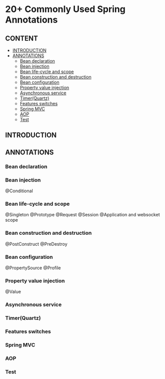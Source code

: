 # 20+ Commonly Used Spring Annotations

## CONTENT

- [INTRODUCTION](#introduction)
- [ANNOTATIONS](#annotations)
  - [Bean declaration](#bean-declaration)
  - [Bean injection](#bean-injection)
  - [Bean life-cycle and scope](#bean-life-cycle-and-scope)
  - [Bean construction and destruction](#bean-construction-and-destruction)
  - [Bean configuration](#bean-configuration)
  - [Property value injection](#property-value-injection)
  - [Asynchronous service](#asynchronous-service)
  - [Timer(Quartz)](#timer(quartz))
  - [Features switches](#features-switches)
  - [Spring MVC](#spring-mvc)
  - [AOP](#aop)
  - [Test](#test)

## INTRODUCTION



## ANNOTATIONS



### Bean declaration



### Bean injection
@Conditional



### Bean life-cycle and scope
@Singleton @Prototype @Request @Session @Application and websocket scope



### Bean construction and destruction

@PostConstruct @PreDestroy



### Bean configuration

@PropertySource @Profile



### Property value injection

@Value



### Asynchronous service



### Timer(Quartz)



### Features switches



### Spring MVC



### AOP



### Test